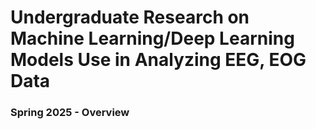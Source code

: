# Undergraduate Research on Machine Learning/Deep Learning Models Use in Analyzing EEG, EOG Data
### Spring 2025 - Overview
